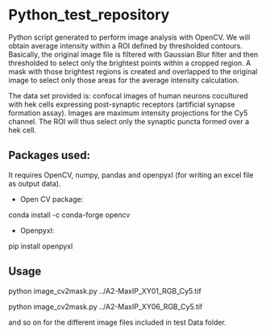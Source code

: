 # Python_test_repository

Python script generated to perform image analysis with OpenCV. We will obtain average intensity within a ROI defined by thresholded contours. Basically, the original image file is filtered with Gaussian Blur filter and then thresholded to select only the brightest points within a cropped region. A mask with those brightest regions is created and overlapped to the original image to select only those areas for the average intensity calculation. 

The data set provided is: confocal images of human neurons cocultured with hek cells expressing post-synaptic receptors (artificial synapse formation assay). Images are maximum intensity projections for the Cy5 channel. The ROI will thus select only the synaptic puncta formed over a hek cell.



## Packages used:

It requires OpenCV, numpy, pandas and openpyxl (for writing an excel file as output data).

* Open CV package:

conda install -c conda-forge opencv 

* Openpyxl:

pip install openpyxl 

## Usage

python image_cv2mask.py ../A2-MaxIP_XY01_RGB_Cy5.tif


python image_cv2mask.py ../A2-MaxIP_XY06_RGB_Cy5.tif



and so on for the different image files included in test Data folder.





